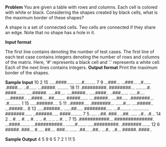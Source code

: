 **Problem**
You are given a table with  rows and  columns. Each cell is colored with white or black. Considering the shapes created by black cells, what is the maximum border of these shapes?

A shape is a set of connected cells. Two cells are connected if they share an edge. Note that no shape has a hole in it.

**Input format**

The first line contains  denoting the number of test cases.
The first line of each test case contains integers  denoting the number of rows and columns of the matrix. Here, '#' represents a black cell and '.' represents a white cell. 
Each of the next  lines contains  integers.
**Output format**
Print the maximum border of the shapes.

**Sample Input**
10
2 15
.....####......
.....#.........
7 9
...###...
...###...
..#......
.####....
..#......
...#####.
.........
18 11
.#########.
########...
.........#.
####.......
.....#####.
.....##....
....#####..
.....####..
..###......
......#....
....#####..
...####....
##.........
#####......
....#####..
....##.....
.#######...
.#.........
1 15
.....######....
5 11
..#####....
.#######...
......#....
....#####..
...#####...
8 13
.....######..
......##.....
########.....
...#.........
.............
#######......
..######.....
####.........
7 5
.....
..##.
###..
..##.
.....
..#..
.#...
14 2
..
#.
..
#.
..
#.
..
..
#.
..
..
..
#.
..
7 15
.###########...
##############.
...####........
...##########..
.......#.......
.....#########.
.#######.......
12 6
#####.
###...
#.....
##....
###...
......
.##...
..##..
...#..
..#...
#####.
####..

**Sample Output**
4
5
9
6
5
7
2
1
11
5
